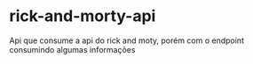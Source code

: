 # rick-and-morty-api
Api que consume a api do rick and moty, porém com o endpoint consumindo algumas informações
